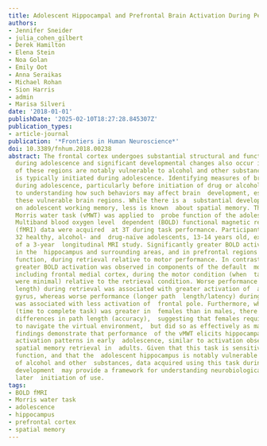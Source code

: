 ```yaml
---
title: Adolescent Hippocampal and Prefrontal Brain Activation During Performance of the Virtual Morris Water Task
authors:
- Jennifer Sneider
- julia_cohen_gilbert
- Derek Hamilton
- Elena Stein
- Noa Golan
- Emily Oot
- Anna Seraikas
- Michael Rohan
- Sion Harris
- admin
- Marisa Silveri
date: '2018-01-01'
publishDate: '2025-02-10T18:27:28.845307Z'
publication_types:
- article-journal
publication: '*Frontiers in Human Neuroscience*'
doi: 10.3389/fnhum.2018.00238
abstract: The frontal cortex undergoes substantial structural and functional changes
  during adolescence and significant developmental changes also occur in the hippocampus.  Both
  of these regions are notably vulnerable to alcohol and other substance use,  which
  is typically initiated during adolescence. Identifying measures of brain  function
  during adolescence, particularly before initiation of drug or alcohol  use, is critical
  to understanding how such behaviors may affect brain  development, especially in
  these vulnerable brain regions. While there is a  substantial developmental literature
  on adolescent working memory, less is known  about spatial memory. Thus, a virtual
  Morris water task (vMWT) was applied to  probe function of the adolescent hippocampus.
  Multiband blood oxygen level  dependent (BOLD) functional magnetic resonance imaging
  (fMRI) data were acquired  at 3T during task performance. Participants included
  32 healthy, alcohol- and  drug-naïve adolescents, 13-14 years old, examined at baseline
  of a 3-year  longitudinal MRI study. Significantly greater BOLD activation was observed
  in the  hippocampus and surrounding areas, and in prefrontal regions involved in  executive
  function, during retrieval relative to motor performance. In contrast,  significantly
  greater BOLD activation was observed in components of the default  mode network,
  including frontal medial cortex, during the motor condition (when  task demands
  were minimal) relative to the retrieval condition. Worse performance  (longer path
  length) during retrieval was associated with greater activation of  angular gyrus/supramarginal
  gyrus, whereas worse performance (longer path  length/latency) during motor control
  was associated with less activation of  frontal pole. Furthermore, while latency
  (time to complete task) was greater in  females than in males, there were no sex
  differences in path length (accuracy),  suggesting that females required more time
  to navigate the virtual environment,  but did so as effectively as males. These
  findings demonstrate that performance  of the vMWT elicits hippocampal and prefrontal
  activation patterns in early  adolescence, similar to activation observed during
  spatial memory retrieval in  adults. Given that this task is sensitive to hippocampal
  function, and that the  adolescent hippocampus is notably vulnerable to the effects
  of alcohol and other  substances, data acquired using this task during healthy adolescent
  development  may provide a framework for understanding neurobiological impact of
  later  initiation of use.
tags:
- BOLD fMRI
- Morris water task
- adolescence
- hippocampus
- prefrontal cortex
- spatial memory
---
```

